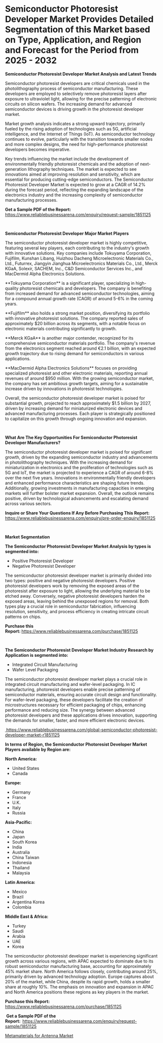 <p><h1>Semiconductor Photoresist Developer Market Provides Detailed Segmentation of this Market based on Type, Application, and Region and Forecast for the Period from 2025 - 2032</h1></p><p><strong>Semiconductor Photoresist Developer Market Analysis and Latest Trends</strong></p>
<p><p>Semiconductor photoresist developers are critical chemicals used in the photolithography process of semiconductor manufacturing. These developers are employed to selectively remove photoresist layers after exposure to ultraviolet light, allowing for the precise patterning of electronic circuits on silicon wafers. The increasing demand for advanced semiconductor devices is driving growth in the photoresist developer market.</p><p>Market growth analysis indicates a strong upward trajectory, primarily fueled by the rising adoption of technologies such as 5G, artificial intelligence, and the Internet of Things (IoT). As semiconductor technology continues to evolve, particularly with the transition towards smaller nodes and more complex designs, the need for high-performance photoresist developers becomes imperative.</p><p>Key trends influencing the market include the development of environmentally friendly photoresist chemicals and the adoption of next-generation lithography techniques. The market is expected to see innovations aimed at improving resolution and sensitivity, which are essential for producing cutting-edge semiconductors. The Semiconductor Photoresist Developer Market is expected to grow at a CAGR of 14.2% during the forecast period, reflecting the expanding landscape of the electronics industry and the increasing complexity of semiconductor manufacturing processes.</p></p>
<p><strong>Get a Sample PDF of the Report:&nbsp;</strong> <a href="https://www.reliablebusinessarena.com/enquiry/request-sample/1851125?utm_campaign=2527&utm_medium=2&utm_source=Github&utm_content=ia&utm_term=26032025&utm_id=semiconductor-photoresist-developer">https://www.reliablebusinessarena.com/enquiry/request-sample/1851125</a></p>
<p>&nbsp;</p>
<p><strong>Semiconductor Photoresist Developer Major Market Players</strong></p>
<p><p>The semiconductor photoresist developer market is highly competitive, featuring several key players, each contributing to the industry's growth with innovative solutions. Key companies include Tokuyama Corporation, Fujifilm, Kunshan Libang, Huizhou Dacheng Microelectronic Materials Co., Ltd., Futurrex, Jiangyin Jianghua Microelectronics Materials Co., Ltd., Merck KGaA, Solexir, SACHEM, Inc., C&D Semiconductor Services Inc., and MacDermid Alpha Electronics Solutions.</p><p>**Tokuyama Corporation** is a significant player, specializing in high-quality photoresist chemicals and developers. The company is benefiting from increased demand for advanced semiconductor technologies, aiming for a compound annual growth rate (CAGR) of around 5-6% in the coming years.</p><p>**Fujifilm** also holds a strong market position, diversifying its portfolio with innovative photoresist solutions. The company reported sales of approximately $20 billion across its segments, with a notable focus on electronic materials contributing significantly to growth.</p><p>**Merck KGaA** is another major contender, recognized for its comprehensive semiconductor materials portfolio. The company's revenue from the electronics segment reached around €2.1 billion, with an expected growth trajectory due to rising demand for semiconductors in various applications.</p><p>**MacDermid Alpha Electronics Solutions** focuses on providing specialized photoresist and other electronic materials, reporting annual revenues of around $950 million. With the growing semiconductor market, the company has set ambitious growth targets, aiming for a sustainable increase driven by innovations in photoresist technologies.</p><p>Overall, the semiconductor photoresist developer market is poised for substantial growth, projected to reach approximately $1.5 billion by 2027, driven by increasing demand for miniaturized electronic devices and advanced manufacturing processes. Each player is strategically positioned to capitalize on this growth through ongoing innovation and expansion.</p></p>
<p>&nbsp;</p>
<p><strong>What Are The Key Opportunities For Semiconductor Photoresist Developer Manufacturers?</strong></p>
<p><p>The semiconductor photoresist developer market is poised for significant growth, driven by the expanding semiconductor industry and advancements in photolithography techniques. With the increasing demand for miniaturization in electronics and the proliferation of technologies such as 5G and IoT, the market is projected to experience a CAGR of around 6-8% over the next five years. Innovations in environmentally friendly developers and enhanced performance characteristics are shaping future trends. Additionally, growing investments in manufacturing capacities in emerging markets will further bolster market expansion. Overall, the outlook remains positive, driven by technological advancements and escalating demand across various sectors.</p></p>
<p><strong>Inquire or Share Your Questions If Any Before Purchasing This Report:</strong> <a href="https://www.reliablebusinessarena.com/enquiry/pre-order-enquiry/1851125?utm_campaign=2527&utm_medium=2&utm_source=Github&utm_content=ia&utm_term=26032025&utm_id=semiconductor-photoresist-developer">https://www.reliablebusinessarena.com/enquiry/pre-order-enquiry/1851125</a></p>
<p>&nbsp;</p>
<p><strong>Market Segmentation</strong></p>
<p><strong>The Semiconductor Photoresist Developer Market Analysis by types is segmented into:</strong></p>
<p><ul><li>Positive Photoresist Developer</li><li>Negative Photoresist Developer</li></ul></p>
<p><p>The semiconductor photoresist developer market is primarily divided into two types: positive and negative photoresist developers. Positive photoresist developers work by removing the exposed areas of the photoresist after exposure to light, allowing the underlying material to be etched away. Conversely, negative photoresist developers harden the exposed areas, leaving behind the unexposed regions for removal. Both types play a crucial role in semiconductor fabrication, influencing resolution, sensitivity, and process efficiency in creating intricate circuit patterns on chips.</p></p>
<p><strong>Purchase this Report:&nbsp;</strong><a href="https://www.reliablebusinessarena.com/purchase/1851125?utm_campaign=2527&utm_medium=2&utm_source=Github&utm_content=ia&utm_term=26032025&utm_id=semiconductor-photoresist-developer">https://www.reliablebusinessarena.com/purchase/1851125</a></p>
<p>&nbsp;</p>
<p><strong>The Semiconductor Photoresist Developer Market Industry Research by Application is segmented into:</strong></p>
<p><ul><li>Integrated Circuit Manufacturing</li><li>Wafer Level Packaging</li></ul></p>
<p><p>The semiconductor photoresist developer market plays a crucial role in integrated circuit manufacturing and wafer-level packaging. In IC manufacturing, photoresist developers enable precise patterning of semiconductor materials, ensuring accurate circuit design and functionality. For wafer-level packaging, these developers facilitate the creation of microstructures necessary for efficient packaging of chips, enhancing performance and reducing size. The synergy between advanced photoresist developers and these applications drives innovation, supporting the demands for smaller, faster, and more efficient electronic devices.</p></p>
<p><a href="https://www.reliablebusinessarena.com/global-semiconductor-photoresist-developer-market-r1851125?utm_campaign=2527&utm_medium=2&utm_source=Github&utm_content=ia&utm_term=26032025&utm_id=semiconductor-photoresist-developer">&nbsp;https://www.reliablebusinessarena.com/global-semiconductor-photoresist-developer-market-r1851125</a></p>
<p><strong>In terms of Region, the Semiconductor Photoresist Developer Market Players available by Region are:</strong></p>
<p>
    <p> <strong> North America: </strong>
        <ul>
            <li>United States</li>
            <li>Canada</li>
        </ul>
        </p> 
    <p> <strong> Europe: </strong>
        <ul>
            <li>Germany</li>
            <li>France</li>
            <li>U.K.</li>
            <li>Italy</li>
            <li>Russia</li>
        </ul>
        </p> 
    <p> <strong> Asia-Pacific: </strong>
        <ul>
            <li>China</li>
            <li>Japan</li>
            <li>South Korea</li>
            <li>India</li>
            <li>Australia</li>
            <li>China Taiwan</li>
            <li>Indonesia</li>
            <li>Thailand</li>
            <li>Malaysia</li>
        </ul>
        </p> 
    <p> <strong> Latin America: </strong>
        <ul>
            <li>Mexico</li>
            <li>Brazil</li>
            <li>Argentina Korea</li>
            <li>Colombia</li>
        </ul>
        </p> 
    <p> <strong> Middle East & Africa: </strong>
        <ul>
            <li>Turkey</li>
            <li>Saudi</li>
            <li>Arabia</li>
            <li>UAE</li>
            <li>Korea</li>
        </ul>
    </p>
    </p>
<p><p>The semiconductor photoresist developer market is experiencing significant growth across various regions, with APAC expected to dominate due to its robust semiconductor manufacturing base, accounting for approximately 45% market share. North America follows closely, contributing around 25%, primarily driven by advanced technology adoption. Europe captures about 20% of the market, while China, despite its rapid growth, holds a smaller share at roughly 10%. The emphasis on innovation and expansion in APAC and North America positions these regions as key players in the market.</p></p>
<p><strong>Purchase this Report: </strong><a href="https://www.reliablebusinessarena.com/purchase/1851125?utm_campaign=2527&utm_medium=2&utm_source=Github&utm_content=ia&utm_term=26032025&utm_id=semiconductor-photoresist-developer">https://www.reliablebusinessarena.com/purchase/1851125</a></p>
<p>&nbsp;<strong>Get a Sample PDF of the Report:&nbsp;&nbsp;</strong><a href="https://www.reliablebusinessarena.com/enquiry/request-sample/1851125?utm_campaign=2527&utm_medium=2&utm_source=Github&utm_content=ia&utm_term=26032025&utm_id=semiconductor-photoresist-developer">https://www.reliablebusinessarena.com/enquiry/request-sample/1851125</a></p>
<p><strong></strong></p>
<p><p><a href="https://github.com/pelahotayabe/Market-Research-Report-List-1/blob/main/metamaterials-for-antenna-market.md?utm_campaign=2527&utm_medium=2&utm_source=Github&utm_content=ia&utm_term=26032025&utm_id=semiconductor-photoresist-developer">Metamaterials for Antenna Market</a></p></p>